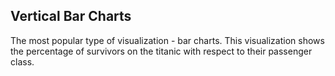 ## Vertical Bar Charts

The most popular type of visualization - bar charts. This visualization shows the percentage of survivors on the titanic with respect to their passenger class.
